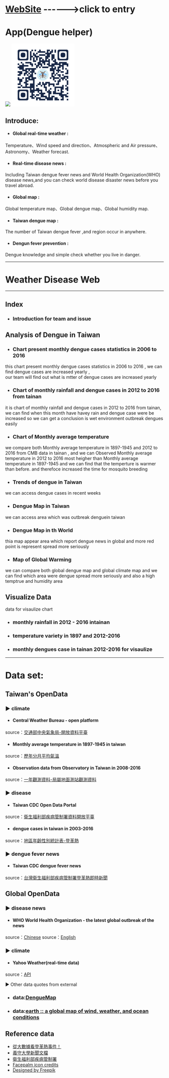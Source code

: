 
# <a href="http://4xtw.tk/index.html">WebSite</a>  ------>click to entry
# App(Dengue helper)
<img src="App/Screenshot/demo.gif" width="300">
<img src="App/Screenshot/QRCode.png" width="200">

## Introduce:</br>
* ####  Global real-time weather : 
Temperature、Wind speed and direction、Atmospheric and Air pressure、Astronomy、Weather forecast.</br>
* ####  Real-time disease news : 
Including Taiwan dengue fever news and World Health Organization(WHO) disease news,and you can check world disease disaster news before you travel abroad.</br>
* ####  Global map : 
Global temperature map、Global dengue map、Global humidity map.</br>
* ####  Taiwan dengue map : 
The number of Taiwan dengue fever ,and region occur in anywhere.</br>
* #### Dengun fever prevention : 
Dengue knowledge and simple check whether you live in danger.

---- 

# Weather Disease Web

-----
## Index

* ### Introduction for team and issue

## Analysis of Dengue in Taiwan

* ### Chart present monthly dengue cases statistics in 2006 to 2016 
this chart present monthly dengue cases statistics in 2006 to 2016 , we can find dengue cases are increased yearly ,  
our team will find out what is mtter of dengue cases are increased yearly

* ###  Chart of monthly rainfall and dengue cases in 2012 to 2016 from tainan
it is chart of monthly rainfall and dengue cases in 2012 to 2016 from tainan, 
we can find when this month have havey rain and dengue case were be increased 
so we can get a conclusion is wet environment outbreak dengues easily

* ###  Chart of  Monthly average temperature 
we compare both Monthly average temperature in 1897-1945 and 2012 to 2016 from CMB data in tainan ,
and we can Observed  Monthly average temperature in 2012 to 2016 most heigher than Monthly average temperature in 1897-1945 and we can find that the temperture is warmer than before.
and therefoce increased the time for mosquito breeding

* ### Trends of dengue in Taiwan
we can access dengue cases  in recent weeks

* ### Dengue Map in Taiwan
we can access area which was outbreak denguein taiwan

* ### Dengue Map in th World
thia map appear area which report dengue news in global and more red point is 
represent  spread  more seriously

* ### Map of Global Warming
we can compare both global dengue map and global climate map 
and we can find which area were dengue spread more seriously 
and also a high temptrue and humidity area

## Visualize Data
data for visaulize chart

* ### monthly rainfall in 2012 - 2016 intainan
* ### temperature variety in 1897 and 2012-2016
* ### monthly dengues case in tainan 2012-2016  for visaulize

----

# Data set:
## Taiwan's OpenData
### ▶ climate</br>
* #### Central Weather Bureau - open platform
source：[交通部中央氣象局-開放資料平臺](http://opendata.cwb.gov.tw/index;jsessionid=3BB0B0B9FF230AE3F25A515C218C140A)
* #### Monthly average temperature in 1897-1945 in taiwan
source：[歷年分月平均氣溫](http://twstudy.iis.sinica.edu.tw/twstatistic50/Climate.htm)
* #### Observation data from Observatory in Taiwan in 2008-2016
source：[一年觀測資料-局屬地面測站觀測資料](http://opendata.cwb.gov.tw/catalog?group=c&dataid=B0024-002)
### ▶ disease</br>
* #### Taiwan CDC Open Data Portal
source：[衛生福利部疾病管制署資料開放平臺](https://data.cdc.gov.tw/dataset/aagstable-dengue)
* #### dengue cases in taiwan in 2003-2016
source：[地區年齡性別統計表-登革熱](http://data.gov.tw/node/6879)
### ▶ dengue fever news</br>
* #### Taiwan CDC dengue fever news
source：[台灣衛生福利部疾病管制署登革熱即時新聞](http://www.cdc.gov.tw/professional/list.aspx?did=641&treeid=6FD88FC9BF76E125&nowtreeid=283F5B5821AF305B)

## Global OpenData
### ▶ disease news</br>
* #### WHO World Health Organization - the latest global outbreak of the news
source：[Chinese](http://www.who.int/feeds/entity/csr/don/en/rss.xml)
source：[English](http://www.who.int/feeds/entity/csr/don/zh/rss.xml)
### ▶ climate</br>
* #### Yahoo Weather(real-time data)
source：[API](https://developer.yahoo.com/weather/)


▶ Other data quotes from external</br>
* ### data:[DengueMap](http://www.healthmap.org/dengue/en/)
* ### data:[earth :: a global map of wind, weather, and ocean conditions](https://earth.nullschool.net/zh-cn/#current/wind/surface/level/overlay=temp/grid=on/winkel3=49.54,-3.99,298)


## Reference data
* [從大數據看登革熱事件！](http://group.dailyview.tw/2015/10/21/%E5%BE%9E%E5%A4%A7%E6%95%B8%E6%93%9A%E7%9C%8B%E7%99%BB%E9%9D%A9%E7%86%B1%E4%BA%8B%E4%BB%B6/)
* [義守大學新聞文檔](http://www.isu.edu.tw/upload/04/7/news/postfile_46241.pdf)
* [衛生福利部疾病管制署](http://www.cdc.gov.tw/diseaseinfo.aspx?treeid=8d54c504e820735b&nowtreeid=dec84a2f0c6fac5b&tid=77BFF3D4F9CB7982)
* [Facepalm icon credits](https://icons8.com/icon/12128/Facepalm)
* [Designed by Freepik](http://www.freepik.com/free-vector/happy-kids-illustration_828943.htm)
